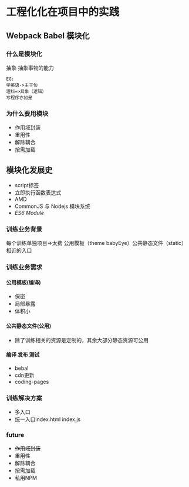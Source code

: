# 工程化化在项目中的实践

## Webpack Babel 模块化

### 什么是模块化

  抽象
  抽象事物的能力
  ``` text
  EG:
  学英语->主干句
  理科=>具象（逻辑）
  写程序亦如是
  ```

### 为什么要用模块

* 作用域封装
* 重用性
* 解除耦合
* 按需加载

## 模块化发展史

* script标签
* 立即执行函数表达式
* AMD
* CommonJS 与 Nodejs 模块系统
* *ES6 Module*

### 训练业务背景

每个训练单独项目=>太费
公用模板（theme babyEye）公共静态文件（static）相近的入口

### 训练业务需求

#### 公用模板(编译)

* 保密
* 局部暴露
* 体积小

#### 公共静态文件(公用)

* 除了训练相关的资源是定制的，其余大部分静态资源可公用

#### 编译 发布 测试

* bebal
* cdn更新
* coding-pages

### 训练解决方案

* 多入口
* 统一入口index.html index.js

### future

* ~~作用域封装~~
* ~~重用性~~
* 解除耦合
* 按需加载
* 私用NPM
